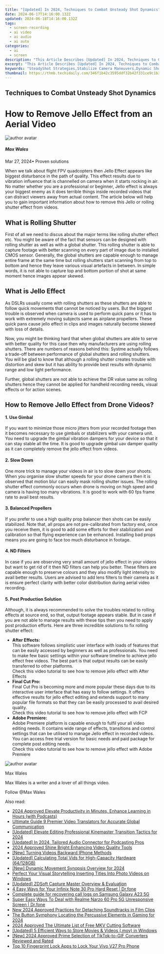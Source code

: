 ```yaml
---
title: "[Updated] In 2024, Techniques to Combat Unsteady Shot Dynamics"
date: 2024-06-17T14:16:00.132Z
updated: 2024-06-18T14:16:00.132Z
tags: 
  - screen-recording
  - ai video
  - ai audio
  - ai auto
categories: 
  - ai
  - screen
description: "This Article Describes [Updated] In 2024, Techniques to Combat Unsteady Shot Dynamics"
excerpt: "This Article Describes [Updated] In 2024, Techniques to Combat Unsteady Shot Dynamics"
keywords: "SteadyShot Strategies,Stabilize Camera Maneuvers,Dynamic Shots Control,Unshake Picture Techniques,Balanced Film Dynamics,ClearImage Solutions,Optimal Frames Stability"
thumbnail: https://thmb.techidaily.com/346f1b42c3595ddf32b42f331ce9c1b3e2f2115976dbfc26ef5bc200fbe009cd.jpg
---
```


## Techniques to Combat Unsteady Shot Dynamics

# How to Remove Jello Effect from an Aerial Video

![author avatar](https://images.wondershare.com/filmora/article-images/max-wales-author.jpg)

##### Max Wales

 Mar 27, 2024• Proven solutions

When we talk about flight FPV quadcopters then Jello Effect appears like biggest disturbance in the path of quality. This effect results due to vibration influence that is channelled on camera when it starts rocking in air. No matter whether you are a professional or beginner, Jello effect is always your biggest enemy as it does terrible things inside recorded videos that can distract viewers away from actual content. The article below will help you to gain important information about how to remove this Jello or rolling shutter effect from videos.

## What is Rolling Shutter

First of all we need to discus about the major terms like rolling shutter effect etc. You might be aware of the fact that sensors can be designed with rolling shutter as well as with a global shutter. This rolling shutter is able to capture footage with better scanning on every part of image due to installed CMOS sensor. Generally, the global shutters are capable enough to manage entire frame at the same time but rolling shutters start scanning from top to bottom and hence they leave various visual artefacts in between. In simple words, it is not able to capture top and bottom portion of shot at same moment hence images appear skewed.

## What is Jello Effect

As DSLRs usually come with rolling shutters as these shutters are able to follow quick movements that cannot be noticed by users. But the biggest trouble is observed when camera is used to perform quick pans or it has to work with extremely moving subjects same as airplane propellers. These quick pans cause jello effect in clips and images naturally become skewed with loss of details.

Now, you might be thinking hard that when global shutters are able to serve with better quality for this case then why manufacturers are using rolling shutters. There are numbers of reasons behind this: Systme actually follows a trade-off between performance of global shutters and rolling shutters. You will be glad to know that although a rolling shutter creates trouble with distortion and skew but it has ability to provide best results with dynamic range and low light performance.

Further, global shutters are not able to achieve the DR value same as rolling shutters hence they cannot be applied for handheld recording needs, visual effects or for action scenes.

## How to Remove Jello Effect from Drone Videos?

#### 1. Use Gimbal

If you want to minimize those micro jitters from your recorded footage then it becomes necessary to use gimbals or stabilizers with your camera unit. You need to upgrade the gimbal vibration dampers for your device so that it can stay stable all the time. It is good to upgrade gimbal uav damper quality as it can completely remove the jello effect from videos.

#### 2. Slow Down

One more trick to manage your videos in air is to slow down your shoots. When you organise slow shutter speeds for your drone camera then it is observed that motion blur can easily mask rolling shutter issues. The rolling shutter effect commonly occurs when drone is moving on high speed and camera is having too many vibrations. It is good to work with 60 fps frame rate to avail best results.

#### 3. Balanced Propellers

If you prefer to use a high quality prop balancer then shots can be easily stabilized. Note that, all props are not pre-calibrated from factory end, once you receive them, it is good to add some efforts for their stabilization and calibration so that flying experience can be enhanced. Installing bad props means you are going to face too much disturbance in footage.

#### 4. ND Filters

In case if you are observing very small amount of jello effect in your videos but want to get rid of it then ND filters can help you better. These filters are capable enough to preserve colours and they also modify light intensity to avail better results. Users are advised to add lens filters to their camera as it is ensure perfect clarity with better color distribution during aerial video recording.

#### 5. Post Production Solution

Although, it is always recommended to solve the troubles related to rolling effects at source end, so that, output footage appears stable. But in case if you are not able to manage results with these tips then you need to apply post production efforts. Here are three incredible solutions to fix rolling shutter effect:

* **After Effects:**  
This software follows simplistic user interface with loads of features that can be easily accessed by beginners as well as professionals. You need to make few basic settings within your software timeline to achieve jello effect free videos. The best part is that output results can be easily transferred to other platforms.  
Check this video tutorial to see how to remove jello effect with After Effects
* **Final Cut Pro:**  
Final Cut Pro is becoming more and more popular these days due to its interactive user interface that has easy to follow settings. It offers effective results for jello effect editing and extends support to many popular file formats so that they can be easily processed to avail desired quality.  
Check this video tutorial to see how to remove jello effect with FCP
* **Adobe Premiere:**  
Adobe Premiere platform is capable enough to fulfil your all video editing needs. It contains wide range of effects, transitions and control settings that can be utilised to manage Jello effect in recorded videos. You can access free trial version for basic needs and paid package for complete post editing needs.  
Check this video tutorial to see how to remove jello effect with Adobe Premiere

![author avatar](https://images.wondershare.com/filmora/article-images/max-wales-author.jpg)

Max Wales

Max Wales is a writer and a lover of all things video.

Follow @Max Wales


<ins class="adsbygoogle"
     style="display:block"
     data-ad-format="autorelaxed"
     data-ad-client="ca-pub-7571918770474297"
     data-ad-slot="1223367746"></ins>



<ins class="adsbygoogle"
     style="display:block"
     data-ad-client="ca-pub-7571918770474297"
     data-ad-slot="8358498916"
     data-ad-format="auto"
     data-full-width-responsive="true"></ins>


<span class="atpl-alsoreadstyle">Also read:</span>
<div><ul>
<li><a href="https://fox-boxes.techidaily.com/2024-approved-elevate-productivity-in-minutes-enhance-learning-in-hours-with-podcasts/"><u>2024 Approved  Elevate Productivity in Minutes, Enhance Learning in Hours (with Podcasts)</u></a></li>
<li><a href="https://fox-boxes.techidaily.com/ultimate-guide-9-premier-video-translators-for-accurate-global-communication/"><u>Ultimate Guide  9 Premier Video Translators for Accurate Global Communication</u></a></li>
<li><a href="https://fox-boxes.techidaily.com/updated-elevate-editing-professional-kinemaster-transition-tactics-for-2024/"><u>[Updated] Elevate Editing  Professional Kinemaster Transition Tactics for 2024</u></a></li>
<li><a href="https://fox-boxes.techidaily.com/updated-in-2024-tailored-audio-connector-for-podcasting-pros/"><u>[Updated] In 2024, Tailored Audio Connector for Podcasting Pros</u></a></li>
<li><a href="https://fox-boxes.techidaily.com/2024-approved-shine-bright-enhancing-video-quality-tools/"><u>2024 Approved  Shine Bright  Enhancing Video Quality Tools</u></a></li>
<li><a href="https://fox-boxes.techidaily.com/new-turning-videos-backward-iphone-methods/"><u>[New] Turning Videos Backward  IPhone Methods</u></a></li>
<li><a href="https://fox-boxes.techidaily.com/updated-calculating-total-vids-for-high-capacity-hardware-64128gb/"><u>[Updated] Calculating Total Vids for High-Capacity Hardware (64/128GB)</u></a></li>
<li><a href="https://fox-boxes.techidaily.com/new-dynamic-movement-synopsis-overview-for-2024/"><u>[New] Dynamic Movement Synopsis Overview for 2024</u></a></li>
<li><a href="https://fox-boxes.techidaily.com/perfect-your-visual-storytelling-inserting-titles-into-photo-videos-on-windows/"><u>Perfect Your Visual Storytelling  Inserting Titles Into Photo Videos on Windows</u></a></li>
<li><a href="https://screen-video-capture.techidaily.com/updated-zdsoft-capture-master-overview-and-evaluation/"><u>[Updated] ZDSoft Capture Master  Overview & Evaluation</u></a></li>
<li><a href="https://phone-solutions.techidaily.com/4-easy-ways-for-your-infinix-note-30-pro-hard-reset-drfone-by-drfone-reset-android-reset-android/"><u>4 Easy Ways for Your Infinix Note 30 Pro Hard Reset | Dr.fone</u></a></li>
<li><a href="https://phone-solutions.techidaily.com/complete-guide-for-recovering-call-logs-on-samsung-galaxy-a23-5g-by-fonelab-android-recover-call-logs/"><u>Complete guide for recovering call logs on Samsung Galaxy A23 5G</u></a></li>
<li><a href="https://howto.techidaily.com/super-easy-ways-to-deal-with-realme-narzo-60-pro-5g-unresponsive-screen-drfone-by-drfone-fix-android-problems-fix-android-problems/"><u>Super Easy Ways To Deal with Realme Narzo 60 Pro 5G Unresponsive Screen | Dr.fone</u></a></li>
<li><a href="https://sound-tweaking.techidaily.com/new-2024-approved-practices-for-detaching-soundtracks-in-film-clips/"><u>New 2024 Approved Practices for Detaching Soundtracks in Film Clips</u></a></li>
<li><a href="https://audio-editing.techidaily.com/the-button-symphony-locating-the-percussive-elements-in-gaming-for-2024/"><u>The Button Symphony Locating the Percussive Elements in Gaming for 2024</u></a></li>
<li><a href="https://video-creation-software.techidaily.com/2024-approved-the-ultimate-list-of-free-mkv-cutting-software/"><u>2024 Approved The Ultimate List of Free MKV Cutting Software</u></a></li>
<li><a href="https://screen-activity-recording.techidaily.com/updated-5-efficient-ways-to-store-movies-and-videos-mov-in-windows/"><u>[Updated] 5 Efficient Ways to Store Movies & Videos (.mov) in Windows</u></a></li>
<li><a href="https://tiktok-videos.techidaily.com/new-2024-approved-prime-selection-of-tiktok-to-gif-converters-reviewed-and-rated/"><u>[New] 2024 Approved  Prime Selection of TikTok-to-GIF Converters Reviewed and Rated</u></a></li>
<li><a href="https://android-unlock.techidaily.com/top-10-fingerprint-lock-apps-to-lock-your-vivo-v27-pro-phone-by-drfone-android/"><u>Top 10 Fingerprint Lock Apps to Lock Your Vivo V27 Pro Phone</u></a></li>
</ul></div>
